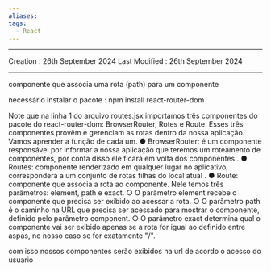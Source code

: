 ```yaml
---
aliases: 
tags:
  - React
---
```

---
Creation : 26th September 2024
Last Modified : 26th September 2024
___

componente que associa uma rota (path) para um componente

necessário instalar o pacote : npm install react-router-dom

Note que na linha 1 do arquivo routes.jsx importamos três
componentes do pacote do react-router-dom: BrowserRouter, Rotes e
Route.
Esses três componentes provêm e gerenciam as rotas dentro da nossa
aplicação. Vamos aprender a função de cada um.
● BrowserRouter: é um componente responsável por informar a
nossa aplicação que teremos um roteamento de componentes, por
conta disso ele ficará em volta dos componentes <Routes>.
● Routes: componente renderizado em qualquer lugar no aplicativo,
<Routes> corresponderá a um conjunto de rotas filhas do local
atual .
● Route: componente que associa a rota ao componente. Nele
temos três parâmetros: element, path e exact.
○ O parâmetro element recebe o componente que precisa
ser exibido ao acessar a rota.
○ O parâmetro path é o caminho na URL que precisa ser
acessado para mostrar o componente, definido pelo
parâmetro component.
○ O parâmetro exact determina qual o componente vai ser
exibido apenas se a rota for igual ao definido entre aspas,
no nosso caso se for exatamente "/".


com isso nossos componentes serão exibidos na url de acordo o acesso do usuario


